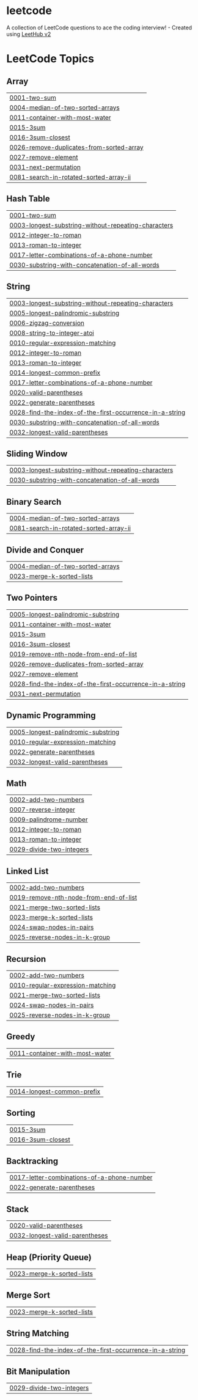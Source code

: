 # leetcode
A collection of LeetCode questions to ace the coding interview! - Created using [LeetHub v2](https://github.com/arunbhardwaj/LeetHub-2.0)

<!---LeetCode Topics Start-->
# LeetCode Topics
## Array
|  |
| ------- |
| [0001-two-sum](https://github.com/AdityaO9/leetcode/tree/master/0001-two-sum) |
| [0004-median-of-two-sorted-arrays](https://github.com/AdityaO9/leetcode/tree/master/0004-median-of-two-sorted-arrays) |
| [0011-container-with-most-water](https://github.com/AdityaO9/leetcode/tree/master/0011-container-with-most-water) |
| [0015-3sum](https://github.com/AdityaO9/leetcode/tree/master/0015-3sum) |
| [0016-3sum-closest](https://github.com/AdityaO9/leetcode/tree/master/0016-3sum-closest) |
| [0026-remove-duplicates-from-sorted-array](https://github.com/AdityaO9/leetcode/tree/master/0026-remove-duplicates-from-sorted-array) |
| [0027-remove-element](https://github.com/AdityaO9/leetcode/tree/master/0027-remove-element) |
| [0031-next-permutation](https://github.com/AdityaO9/leetcode/tree/master/0031-next-permutation) |
| [0081-search-in-rotated-sorted-array-ii](https://github.com/AdityaO9/leetcode/tree/master/0081-search-in-rotated-sorted-array-ii) |
## Hash Table
|  |
| ------- |
| [0001-two-sum](https://github.com/AdityaO9/leetcode/tree/master/0001-two-sum) |
| [0003-longest-substring-without-repeating-characters](https://github.com/AdityaO9/leetcode/tree/master/0003-longest-substring-without-repeating-characters) |
| [0012-integer-to-roman](https://github.com/AdityaO9/leetcode/tree/master/0012-integer-to-roman) |
| [0013-roman-to-integer](https://github.com/AdityaO9/leetcode/tree/master/0013-roman-to-integer) |
| [0017-letter-combinations-of-a-phone-number](https://github.com/AdityaO9/leetcode/tree/master/0017-letter-combinations-of-a-phone-number) |
| [0030-substring-with-concatenation-of-all-words](https://github.com/AdityaO9/leetcode/tree/master/0030-substring-with-concatenation-of-all-words) |
## String
|  |
| ------- |
| [0003-longest-substring-without-repeating-characters](https://github.com/AdityaO9/leetcode/tree/master/0003-longest-substring-without-repeating-characters) |
| [0005-longest-palindromic-substring](https://github.com/AdityaO9/leetcode/tree/master/0005-longest-palindromic-substring) |
| [0006-zigzag-conversion](https://github.com/AdityaO9/leetcode/tree/master/0006-zigzag-conversion) |
| [0008-string-to-integer-atoi](https://github.com/AdityaO9/leetcode/tree/master/0008-string-to-integer-atoi) |
| [0010-regular-expression-matching](https://github.com/AdityaO9/leetcode/tree/master/0010-regular-expression-matching) |
| [0012-integer-to-roman](https://github.com/AdityaO9/leetcode/tree/master/0012-integer-to-roman) |
| [0013-roman-to-integer](https://github.com/AdityaO9/leetcode/tree/master/0013-roman-to-integer) |
| [0014-longest-common-prefix](https://github.com/AdityaO9/leetcode/tree/master/0014-longest-common-prefix) |
| [0017-letter-combinations-of-a-phone-number](https://github.com/AdityaO9/leetcode/tree/master/0017-letter-combinations-of-a-phone-number) |
| [0020-valid-parentheses](https://github.com/AdityaO9/leetcode/tree/master/0020-valid-parentheses) |
| [0022-generate-parentheses](https://github.com/AdityaO9/leetcode/tree/master/0022-generate-parentheses) |
| [0028-find-the-index-of-the-first-occurrence-in-a-string](https://github.com/AdityaO9/leetcode/tree/master/0028-find-the-index-of-the-first-occurrence-in-a-string) |
| [0030-substring-with-concatenation-of-all-words](https://github.com/AdityaO9/leetcode/tree/master/0030-substring-with-concatenation-of-all-words) |
| [0032-longest-valid-parentheses](https://github.com/AdityaO9/leetcode/tree/master/0032-longest-valid-parentheses) |
## Sliding Window
|  |
| ------- |
| [0003-longest-substring-without-repeating-characters](https://github.com/AdityaO9/leetcode/tree/master/0003-longest-substring-without-repeating-characters) |
| [0030-substring-with-concatenation-of-all-words](https://github.com/AdityaO9/leetcode/tree/master/0030-substring-with-concatenation-of-all-words) |
## Binary Search
|  |
| ------- |
| [0004-median-of-two-sorted-arrays](https://github.com/AdityaO9/leetcode/tree/master/0004-median-of-two-sorted-arrays) |
| [0081-search-in-rotated-sorted-array-ii](https://github.com/AdityaO9/leetcode/tree/master/0081-search-in-rotated-sorted-array-ii) |
## Divide and Conquer
|  |
| ------- |
| [0004-median-of-two-sorted-arrays](https://github.com/AdityaO9/leetcode/tree/master/0004-median-of-two-sorted-arrays) |
| [0023-merge-k-sorted-lists](https://github.com/AdityaO9/leetcode/tree/master/0023-merge-k-sorted-lists) |
## Two Pointers
|  |
| ------- |
| [0005-longest-palindromic-substring](https://github.com/AdityaO9/leetcode/tree/master/0005-longest-palindromic-substring) |
| [0011-container-with-most-water](https://github.com/AdityaO9/leetcode/tree/master/0011-container-with-most-water) |
| [0015-3sum](https://github.com/AdityaO9/leetcode/tree/master/0015-3sum) |
| [0016-3sum-closest](https://github.com/AdityaO9/leetcode/tree/master/0016-3sum-closest) |
| [0019-remove-nth-node-from-end-of-list](https://github.com/AdityaO9/leetcode/tree/master/0019-remove-nth-node-from-end-of-list) |
| [0026-remove-duplicates-from-sorted-array](https://github.com/AdityaO9/leetcode/tree/master/0026-remove-duplicates-from-sorted-array) |
| [0027-remove-element](https://github.com/AdityaO9/leetcode/tree/master/0027-remove-element) |
| [0028-find-the-index-of-the-first-occurrence-in-a-string](https://github.com/AdityaO9/leetcode/tree/master/0028-find-the-index-of-the-first-occurrence-in-a-string) |
| [0031-next-permutation](https://github.com/AdityaO9/leetcode/tree/master/0031-next-permutation) |
## Dynamic Programming
|  |
| ------- |
| [0005-longest-palindromic-substring](https://github.com/AdityaO9/leetcode/tree/master/0005-longest-palindromic-substring) |
| [0010-regular-expression-matching](https://github.com/AdityaO9/leetcode/tree/master/0010-regular-expression-matching) |
| [0022-generate-parentheses](https://github.com/AdityaO9/leetcode/tree/master/0022-generate-parentheses) |
| [0032-longest-valid-parentheses](https://github.com/AdityaO9/leetcode/tree/master/0032-longest-valid-parentheses) |
## Math
|  |
| ------- |
| [0002-add-two-numbers](https://github.com/AdityaO9/leetcode/tree/master/0002-add-two-numbers) |
| [0007-reverse-integer](https://github.com/AdityaO9/leetcode/tree/master/0007-reverse-integer) |
| [0009-palindrome-number](https://github.com/AdityaO9/leetcode/tree/master/0009-palindrome-number) |
| [0012-integer-to-roman](https://github.com/AdityaO9/leetcode/tree/master/0012-integer-to-roman) |
| [0013-roman-to-integer](https://github.com/AdityaO9/leetcode/tree/master/0013-roman-to-integer) |
| [0029-divide-two-integers](https://github.com/AdityaO9/leetcode/tree/master/0029-divide-two-integers) |
## Linked List
|  |
| ------- |
| [0002-add-two-numbers](https://github.com/AdityaO9/leetcode/tree/master/0002-add-two-numbers) |
| [0019-remove-nth-node-from-end-of-list](https://github.com/AdityaO9/leetcode/tree/master/0019-remove-nth-node-from-end-of-list) |
| [0021-merge-two-sorted-lists](https://github.com/AdityaO9/leetcode/tree/master/0021-merge-two-sorted-lists) |
| [0023-merge-k-sorted-lists](https://github.com/AdityaO9/leetcode/tree/master/0023-merge-k-sorted-lists) |
| [0024-swap-nodes-in-pairs](https://github.com/AdityaO9/leetcode/tree/master/0024-swap-nodes-in-pairs) |
| [0025-reverse-nodes-in-k-group](https://github.com/AdityaO9/leetcode/tree/master/0025-reverse-nodes-in-k-group) |
## Recursion
|  |
| ------- |
| [0002-add-two-numbers](https://github.com/AdityaO9/leetcode/tree/master/0002-add-two-numbers) |
| [0010-regular-expression-matching](https://github.com/AdityaO9/leetcode/tree/master/0010-regular-expression-matching) |
| [0021-merge-two-sorted-lists](https://github.com/AdityaO9/leetcode/tree/master/0021-merge-two-sorted-lists) |
| [0024-swap-nodes-in-pairs](https://github.com/AdityaO9/leetcode/tree/master/0024-swap-nodes-in-pairs) |
| [0025-reverse-nodes-in-k-group](https://github.com/AdityaO9/leetcode/tree/master/0025-reverse-nodes-in-k-group) |
## Greedy
|  |
| ------- |
| [0011-container-with-most-water](https://github.com/AdityaO9/leetcode/tree/master/0011-container-with-most-water) |
## Trie
|  |
| ------- |
| [0014-longest-common-prefix](https://github.com/AdityaO9/leetcode/tree/master/0014-longest-common-prefix) |
## Sorting
|  |
| ------- |
| [0015-3sum](https://github.com/AdityaO9/leetcode/tree/master/0015-3sum) |
| [0016-3sum-closest](https://github.com/AdityaO9/leetcode/tree/master/0016-3sum-closest) |
## Backtracking
|  |
| ------- |
| [0017-letter-combinations-of-a-phone-number](https://github.com/AdityaO9/leetcode/tree/master/0017-letter-combinations-of-a-phone-number) |
| [0022-generate-parentheses](https://github.com/AdityaO9/leetcode/tree/master/0022-generate-parentheses) |
## Stack
|  |
| ------- |
| [0020-valid-parentheses](https://github.com/AdityaO9/leetcode/tree/master/0020-valid-parentheses) |
| [0032-longest-valid-parentheses](https://github.com/AdityaO9/leetcode/tree/master/0032-longest-valid-parentheses) |
## Heap (Priority Queue)
|  |
| ------- |
| [0023-merge-k-sorted-lists](https://github.com/AdityaO9/leetcode/tree/master/0023-merge-k-sorted-lists) |
## Merge Sort
|  |
| ------- |
| [0023-merge-k-sorted-lists](https://github.com/AdityaO9/leetcode/tree/master/0023-merge-k-sorted-lists) |
## String Matching
|  |
| ------- |
| [0028-find-the-index-of-the-first-occurrence-in-a-string](https://github.com/AdityaO9/leetcode/tree/master/0028-find-the-index-of-the-first-occurrence-in-a-string) |
## Bit Manipulation
|  |
| ------- |
| [0029-divide-two-integers](https://github.com/AdityaO9/leetcode/tree/master/0029-divide-two-integers) |
<!---LeetCode Topics End-->